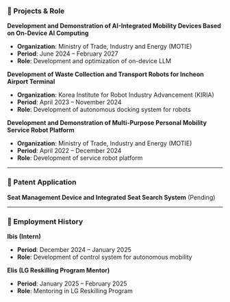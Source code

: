 ### 📌 Projects & Role
**Development and Demonstration of AI-Integrated Mobility Devices Based on On-Device AI Computing**
- **Organization**: Ministry of Trade, Industry and Energy (MOTIE)  
- **Period**: June 2024 – February 2027  
- **Role**: Development and optimization of on-device LLM  


**Development of Waste Collection and Transport Robots for Incheon Airport Terminal**
- **Organization**: Korea Institute for Robot Industry Advancement (KIRIA)  
- **Period**: April 2023 – November 2024  
- **Role**: Development of autonomous docking system for robots  

**Development and Demonstration of Multi-Purpose Personal Mobility Service Robot Platform**
- **Organization**: Ministry of Trade, Industry and Energy (MOTIE)  
- **Period**: April 2022 – December 2024  
- **Role**: Development of service robot platform  

---

### 📌 Patent Application
**Seat Management Device and Integrated Seat Search System** (Pending)  

---

### 📌 Employment History
**Ibis (Intern)**
- **Period**: December 2024 – January 2025  
- **Role**: Development of control system for autonomous mobility  

**Elis (LG Reskilling Program Mentor)**
- **Period**: January 2025 – February 2025  
- **Role**: Mentoring in LG Reskilling Program

